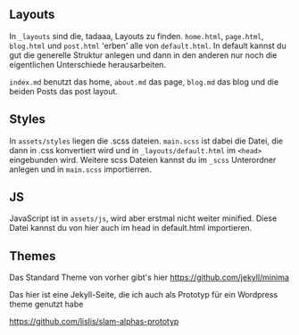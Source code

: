 ## Layouts

In `_layouts` sind die, tadaaa, Layouts zu finden.
`home.html`, `page.html`, `blog.html` und `post.html` 'erben' alle von `default.html`. In default kannst du gut die generelle Struktur anlegen und dann in den anderen nur noch die eigentlichen Unterschiede herausarbeiten.

`index.md` benutzt das home, `about.md` das page, `blog.md` das blog und die beiden Posts das post layout.


## Styles

In `assets/styles` liegen die .scss dateien. `main.scss` ist dabei die Datei, die dann in .css konvertiert wird und in `_layouts/default.html` im `<head>` eingebunden wird.
Weitere scss Dateien kannst du im `_scss` Unterordner anlegen und in `main.scss` importierren.

## JS

JavaScript ist in `assets/js`, wird aber erstmal nicht weiter minified. Diese Datei kannst du von hier auch im head in default.html importieren.


## Themes

Das Standard Theme von vorher gibt's hier https://github.com/jekyll/minima

Das hier ist eine Jekyll-Seite, die ich auch als Prototyp für ein Wordpress theme genutzt habe

https://github.com/lislis/slam-alphas-prototyp
